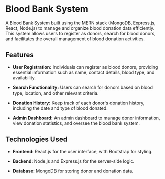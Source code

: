 #  Blood Bank System

A Blood Bank System built using the MERN stack (MongoDB, Express.js, React, Node.js) to manage and organize blood donation data efficiently. This system allows users to register as donors, search for blood donors, and facilitates the overall management of blood donation activities.

## Features

- **User Registration:** Individuals can register as blood donors, providing essential information such as name, contact details, blood type, and availability.

- **Search Functionality:** Users can search for donors based on blood type, location, and other relevant criteria.

- **Donation History:** Keep track of each donor's donation history, including the date and type of blood donated.

- **Admin Dashboard:** An admin dashboard to manage donor information, view donation statistics, and oversee the blood bank system.

## Technologies Used

- **Frontend:** React.js for the user interface, with Bootstrap for styling.

- **Backend:** Node.js and Express.js for the server-side logic.

- **Database:** MongoDB for storing donor and donation data.


